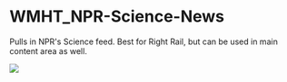 WMHT_NPR-Science-News
=====================

Pulls in NPR's Science feed. Best for Right Rail, but can be used in main content area as well.

![](http://pbs.bento.storage.s3.amazonaws.com/hostedbento-prod/filer_public/WMHT/OpenBento_NPR-science_Image.jpg)
